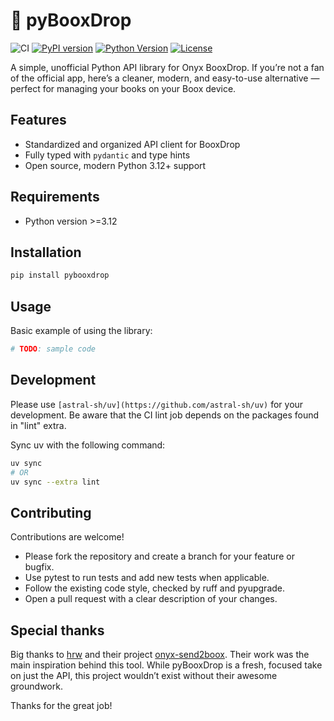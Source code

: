 # 📖 pyBooxDrop

![CI](https://github.com/filipgodlewski/pyBooxDrop/actions/workflows/ci.yml/badge.svg)
[![PyPI version](https://img.shields.io/pypi/v/booxdrop.svg)](https://pypi.org/project/booxdrop/)
[![Python Version](https://img.shields.io/pypi/pyversions/booxdrop.svg)](https://pypi.org/project/booxdrop/)
[![License](https://img.shields.io/pypi/l/booxdrop.svg)](https://github.com/filipgodlewski/pyBooxDrop/blob/main/LICENSE)

A simple, unofficial Python API library for Onyx BooxDrop.
If you’re not a fan of the official app,
here’s a cleaner, modern, and easy-to-use alternative —
perfect for managing your books on your Boox device.

## Features

- Standardized and organized API client for BooxDrop
- Fully typed with `pydantic` and type hints
- Open source, modern Python 3.12+ support

## Requirements

- Python version >=3.12

## Installation

```bash
pip install pybooxdrop
```

## Usage

Basic example of using the library:

```python
# TODO: sample code
```

## Development

Please use `[astral-sh/uv](https://github.com/astral-sh/uv)` for your development.
Be aware that the CI lint job depends on the packages found in "lint" extra.

Sync uv with the following command:

```bash
uv sync
# OR
uv sync --extra lint
```

## Contributing

Contributions are welcome!

- Please fork the repository and create a branch for your feature or bugfix.
- Use pytest to run tests and add new tests when applicable.
- Follow the existing code style, checked by ruff and pyupgrade.
- Open a pull request with a clear description of your changes.

## Special thanks

Big thanks to [hrw](https://github.com/hrw)
and their project [onyx-send2boox](https://github.com/hrw/onyx-send2boox).
Their work was the main inspiration behind this tool.
While pyBooxDrop is a fresh, focused take on just the API,
this project wouldn’t exist without their awesome groundwork.

Thanks for the great job!
